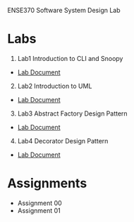 ENSE370 Software System Design Lab 

# Labs
1. Lab1 Introduction to CLI and Snoopy

*  [Lab Document](https://github.com/adamtilson/ense370/blob/main/lab-1/lab-doc.md)

2. Lab2 Introduction to UML

* [Lab Document](https://github.com/adamtilson/ense370/blob/main/lab-2/lab-doc.md)

3. Lab3 Abstract Factory Design Pattern

* [Lab Document](https://github.com/adamtilson/ense370/blob/main/lab-3/lab-doc.md)

4. Lab4 Decorator Design Pattern

* [Lab Document](https://github.com/adamtilson/ense370/blob/main/lab-4/lab-doc.md)

# Assignments
* Assignment 00
* Assignment 01
